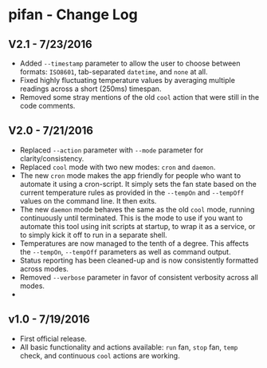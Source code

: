 # pifan - Change Log

## V2.1 - 7/23/2016
* Added `--timestamp` parameter to allow the user to choose between formats: `ISO8601`, tab-separated `datetime`, and `none` at all.
* Fixed highly fluctuating temperature values by averaging multiple readings across a short (250ms) timespan.
* Removed some stray mentions of the old `cool` action that were still in the code comments.

## V2.0 - 7/21/2016

* Replaced `--action` parameter with `--mode` parameter for clarity/consistency.
* Replaced `cool` mode with two new modes: `cron` and `daemon`.
* The new `cron` mode makes the app friendly for people who want to automate it using a cron-script.  It simply sets the fan state based on the current temperature rules as provided in the `--tempOn` and `--tempOff` values on the command line.  It then exits.
* The new `daemon` mode behaves the same as the old `cool` mode, running continuously until terminated.  This is the mode to use if you want to automate this tool using init scripts at startup, to wrap it as a service, or to simply kick it off to run in a separate shell.
* Temperatures are now managed to the tenth of a degree.  This affects the `--tempOn`, `--tempOff` parameters as well as command output.
* Status reporting has been cleaned-up and is now consistently formatted across modes.
* Removed `--verbose` parameter in favor of consistent verbosity across all modes.
* 
## v1.0 - 7/19/2016

* First official release.
* All basic functionality and actions available: `run` fan, `stop` fan, `temp` check, and continuous `cool` actions are working.
